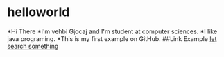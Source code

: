 # helloworld
*Hi There
*I'm vehbi Gjocaj and I'm student at computer sciences. 
*I like java programing.
*This is my first example on GitHub.
##Link Example 
[let search something](http:\\google.com)
